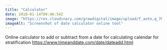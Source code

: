 ```yaml
---
title: "Calculator"
date: 2018-01-14T09:46:54Z
image: "https://res.cloudinary.com/growdigital/image/upload/f_auto,q_70,w_736/v1544047684/date-calculator-38783790665.png"
imageAlt: "Screenshot of date calculator online tool"
---
```


Online calculator to add or subtract from a date for calculating calendar for stratification <https://www.timeanddate.com/date/dateadd.html>
